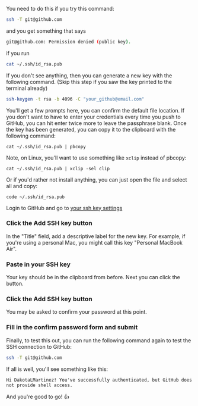 You need to do this if you try this command:

```bash
ssh -T git@github.com
```
and you get something that says 

```bash
git@github.com: Permission denied (public key).
```

if you run 

```bash
cat ~/.ssh/id_rsa.pub
```

If you don't see anything, then you can generate a new key with the following command. 
(Skip this step if you saw the key printed to the terminal already)

```bash
ssh-keygen -t rsa -b 4096 -C "your_github@email.com"
```

You'll get a few prompts here, you can confirm the default file location. If you don't
want to have to enter your credentials every time you push to GitHub, you can hit enter
twice more to leave the passphrase blank. Once the key has been generated, you can copy
it to the clipboard with the following command:

```
cat ~/.ssh/id_rsa.pub | pbcopy
```

Note, on Linux, you'll want to use something like `xclip` instead of pbcopy:

```
cat ~/.ssh/id_rsa.pub | xclip -sel clip
```

Or if you'd rather not install anything, you can just open the file and select all and copy:

```
code ~/.ssh/id_rsa.pub
```

Login to GitHub and go to [your ssh key settings](https://github.com/settings/keys)

### Click the Add SSH key button

In the "Title" field, add a descriptive label for the new key. For example, if you're using a personal Mac, you might call this key "Personal MacBook Air".

### Paste in your SSH key

Your key should be in the clipboard from before. Next you can click the button.

### Click the Add SSH key button

You may be asked to confirm your password at this point.

### Fill in the confirm password form and submit

Finally, to test this out, you can run the following command again to test the SSH connection to GitHub:

```bash
ssh -T git@github.com
```

If all is well, you'll see something like this:

```
Hi DakotaLMartinez! You've successfully authenticated, but GitHub does not provide shell access.
```

And you're good to go! 👍